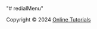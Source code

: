 "# redialMenu"

Copyright © 2024 [Online Tutorials](https://youtu.be/LcyDtkrnZLM?si=P69slDyy8A8soSb_)
